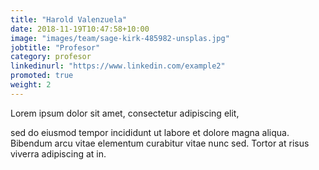 ```yaml
---
title: "Harold Valenzuela"
date: 2018-11-19T10:47:58+10:00
image: "images/team/sage-kirk-485982-unsplas.jpg"
jobtitle: "Profesor"
category: profesor
linkedinurl: "https://www.linkedin.com/example2"
promoted: true
weight: 2
---
```


Lorem ipsum dolor sit amet, consectetur adipiscing elit,
<!--more-->

sed do eiusmod tempor incididunt ut labore et dolore magna aliqua. Bibendum arcu vitae elementum curabitur vitae nunc sed. Tortor at risus viverra adipiscing at in.
